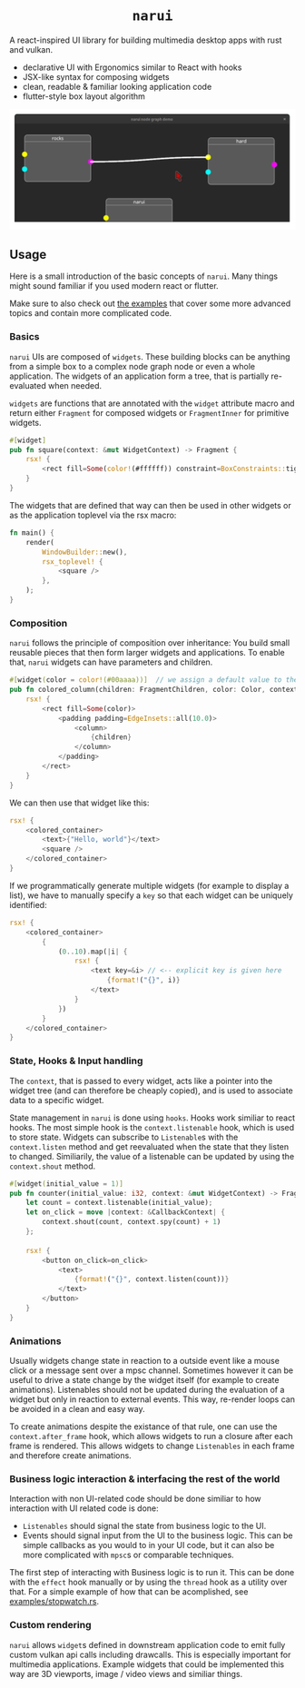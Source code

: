 <h1 align="center"><code>narui</code></h1>

A react-inspired UI library for building multimedia desktop apps with rust and vulkan.

* declarative UI with Ergonomics similar to React with hooks
* JSX-like syntax for composing widgets
* clean, readable & familiar looking application code
* flutter-style box layout algorithm

![narui node graph demo gif](./node_graph_demo.gif)

## Usage
Here is a small introduction of the basic concepts of `narui`. Many things might sound familiar if you used modern react or flutter. 

Make sure to also check out [the examples](examples/) that cover some more advanced topics and contain more complicated code.

### Basics

`narui` UIs are composed of `widgets`. These building blocks can be anything from a simple box to a complex node graph node or even a whole application. The widgets of an application form a tree, that is partially re-evaluated when needed.

`widgets` are functions that are annotated with the `widget` attribute macro and return either `Fragment` for composed widgets or `FragmentInner` for primitive widgets.

```rust
#[widget]
pub fn square(context: &mut WidgetContext) -> Fragment {
    rsx! {
        <rect fill=Some(color!(#ffffff)) constraint=BoxConstraints::tight(10.0, 10.0)>
    }
}
```

The widgets that are defined that way can then be used in other widgets or as the application toplevel via the rsx macro:
```rust
fn main() {
    render(
        WindowBuilder::new(),
        rsx_toplevel! {
            <square />
        },
    );
}

```


### Composition

`narui` follows the principle of composition over inheritance: You build small reusable pieces that then form larger widgets and applications. To enable that, `narui` widgets can have parameters and children.

```rust
#[widget(color = color!(#00aaaa))]  // we assign a default value to the color attribute which is used when color is unspecified
pub fn colored_column(children: FragmentChildren, color: Color, context: &mut WidgetContext) -> Fragment {
    rsx! {
        <rect fill=Some(color)>
            <padding padding=EdgeInsets::all(10.0)>
                <column>
                    {children}
                </column>
            </padding>
        </rect>
    }
}
```

We can then use that widget like this:
```rust
rsx! {
    <colored_container>
        <text>{"Hello, world"}</text>
        <square />
    </colored_container>
}
```

If we programmatically generate multiple widgets (for example to display a list), we have to manually specify a `key` so that each widget can be uniquely identified:
```rust
rsx! {
    <colored_container>
        {
            (0..10).map(|i| {
                rsx! { 
                    <text key=&i> // <-- explicit key is given here
                        {format!("{}", i)}
                    </text> 
                }
            })
        }
    </colored_container>
}
```



### State, Hooks & Input handling

The `context`, that is passed to every widget, acts like a pointer into the widget tree (and can therefore be cheaply copied), and is used to associate data to a specific widget.

State management in `narui` is done using `hooks`. 
Hooks work similiar to react hooks. The most simple hook is the `context.listenable` hook, which is used to store state. Widgets can subscribe to `Listenable`s with the `context.listen` method and get reevaluated when the state that they listen to changed. Similiarily, the value of a listenable can be updated by using the `context.shout` method.

```rust
#[widget(initial_value = 1)]
pub fn counter(initial_value: i32, context: &mut WidgetContext) -> Fragment {
    let count = context.listenable(initial_value);
    let on_click = move |context: &CallbackContext| {
        context.shout(count, context.spy(count) + 1)
    };

    rsx! {
        <button on_click=on_click>
            <text>
                {format!("{}", context.listen(count))}
            </text>
        </button>
    }
}
```

### Animations

Usually widgets change state in reaction to a outside event like a mouse click or a message sent over a mpsc channel. Sometimes however it can be useful to drive a state change by the widget itself (for example to create animations).
Listenables should not be updated during the evaluation of a widget but only in reaction to external events. This way, re-render loops can be avoided in a clean and easy way.

To create animations despite the existance of that rule, one can use the `context.after_frame` hook, which allows widgets to run a closure after each frame is rendered. This allows widgets to change `Listenables` in each frame and therefore create animations.


### Business logic interaction & interfacing the rest of the world

Interaction with non UI-related code should be done similiar to how interaction with UI related code is done: 
* `Listenables` should signal the state from business logic to the UI.
* Events should signal input from the UI to the business logic. This can be simple callbacks as you would to in your UI code, but it can also be more complicated with `mpsc`s or comparable techniques.

The first step of interacting with Business logic is to run it. This can be done with the `effect` hook manually or by using the `thread` hook as a utility over that. For a simple example of how that can be acomplished, see [examples/stopwatch.rs](examples/stopwatch.rs).


### Custom rendering

`narui` allows `widget`s defined in downstream application code to emit fully custom vulkan api calls including drawcalls. This is especially important for multimedia applications. Example widgets that could be implemented this way are 3D viewports, image / video views and similiar things.
